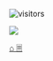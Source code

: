 ![visitors](https://visitor-badge.glitch.me/badge?page_id=tolyod.tolyod)

[![](https://github-readme-stats.vercel.app/api?username=tolyod&show_icons=true&theme=dracula)](https://github.com/tolyod)

[⌂ 🗏](https://tolyod.github.io)

<!---
tolyod/tolyod is a ✨ special ✨ repository because its `README.md` (this file) appears on your GitHub profile.
You can click the Preview link to take a look at your changes.
--->
